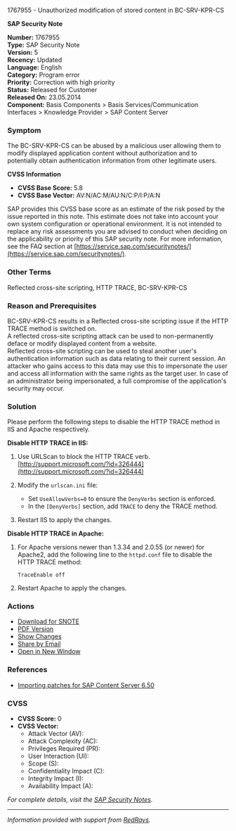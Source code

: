 1767955 - Unauthorized modification of stored content in BC-SRV-KPR-CS

**SAP Security Note**

**Number:** 1767955  
**Type:** SAP Security Note  
**Version:** 5  
**Recency:** Updated  
**Language:** English  
**Category:** Program error  
**Priority:** Correction with high priority  
**Status:** Released for Customer  
**Released On:** 23.05.2014  
**Component:** Basis Components > Basis Services/Communication Interfaces > Knowledge Provider > SAP Content Server

### Symptom

The BC-SRV-KPR-CS can be abused by a malicious user allowing them to modify displayed application content without authorization and to potentially obtain authentication information from other legitimate users.

**CVSS Information**

- **CVSS Base Score:** 5.8
- **CVSS Base Vector:** AV:N/AC:M/AU:N/C:P/I:P/A:N

SAP provides this CVSS base score as an estimate of the risk posed by the issue reported in this note. This estimate does not take into account your own system configuration or operational environment. It is not intended to replace any risk assessments you are advised to conduct when deciding on the applicability or priority of this SAP security note. For more information, see the FAQ section at [https://service.sap.com/securitynotes/](https://service.sap.com/securitynotes/).

### Other Terms

Reflected cross-site scripting, HTTP TRACE, BC-SRV-KPR-CS

### Reason and Prerequisites

BC-SRV-KPR-CS results in a Reflected cross-site scripting issue if the HTTP TRACE method is switched on.  
A reflected cross-site scripting attack can be used to non-permanently deface or modify displayed content from a website.  
Reflected cross-site scripting can be used to steal another user's authentication information such as data relating to their current session. An attacker who gains access to this data may use this to impersonate the user and access all information with the same rights as the target user. In case of an administrator being impersonated, a full compromise of the application's security may occur.

### Solution

Please perform the following steps to disable the HTTP TRACE method in IIS and Apache respectively.

**Disable HTTP TRACE in IIS:**

1. Use URLScan to block the HTTP TRACE verb.  
   [http://support.microsoft.com/?id=326444](http://support.microsoft.com/?id=326444)

2. Modify the `urlscan.ini` file:
   - Set `UseAllowVerbs=0` to ensure the `DenyVerbs` section is enforced.
   - In the `[DenyVerbs]` section, add `TRACE` to deny the TRACE method.

3. Restart IIS to apply the changes.

**Disable HTTP TRACE in Apache:**

1. For Apache versions newer than 1.3.34 and 2.0.55 (or newer) for Apache2, add the following line to the `httpd.conf` file to disable the HTTP TRACE method:
   ```
   TraceEnable off
   ```

2. Restart Apache to apply the changes.

### Actions

- [Download for SNOTE](https://notesdownloads.sap.com/note/0040000017509032017)
- [PDF Version](https://userapps.support.sap.com/sap/support/sfm/notes/print/0001767955?language=en-US&token=BF75FF913EEC58C4F17B884F4052D914)
- [Show Changes](https://me.sap.com/notesLatestChanges/0001767955/E/diff)
- [Share by Email](https://me.sap.com/notes/0001767955/share)
- [Open in New Window](https://me.sap.com/notes/0001767955/open)

### References

- [Importing patches for SAP Content Server 6.50](https://me.sap.com/notes/514500)

### CVSS

- **CVSS Score:** 0
- **CVSS Vector:**
  - Attack Vector (AV): 
  - Attack Complexity (AC): 
  - Privileges Required (PR): 
  - User Interaction (UI): 
  - Scope (S): 
  - Confidentiality Impact (C): 
  - Integrity Impact (I): 
  - Availability Impact (A): 

*For complete details, visit the [SAP Security Notes](https://me.sap.com/notes/1767955).*

---

*Information provided with support from [RedRays](https://redrays.io).*